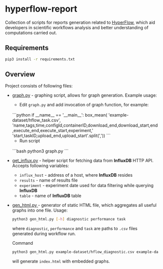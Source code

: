 # hyperflow-report

Collection of scripts for reports generation related to [HyperFlow](https://github.com/hyperflow-wms/hyperflow), which 
aid developers in scientific workflows analysis and better understanding of computations carried out.

## Requirements

```bash
pip3 install -r requirements.txt
```

## Overview

Project consists of following files:

* [graph.py](graph.py) - graphing script, allows for graph generation. Example usage:
    * Edit `graph.py` and add invocation of graph function, for example:
    <br/>    
    ```python
    if __name__ == '__main__':
        box_mean(
            'example-dataset/hflow_task.csv',
            'name,tags,time,configId,containerID,download_end,download_start,end,execute_end,execute_start,experiment,'
            'start,taskID,upload_end,upload_start'.split(','))
    ```
  
    * Run script
    <br/>    
    ```bash
      python3 graph.py
    ```

* [get_influx.py](get_influx.py) - helper script for fetching data from **InfluxDB** HTTP API. Accepts following 
   variables:
   * `influx_host` - address of a host, where **InfluxDB** resides
   * `results` - name of results file
   * `experiment` - experiment date used for data filtering while querying **InfluxDB**
   * `table` - name of **InfluxDB** table
   
* [gen_html.py ](gen_html.py) - generator of static HTML file, which aggregates all useful graphs into one file. Usage:
  <br/>
  ```bash
  python3 gen_html.py [-h] diagnostic performance task
  ```
  where `diagnostic`, `performance` and `task` are paths to `.csv` files generated during workflow run.
  
  Command
  <br/>
  ```bash
  python3 gen_html.py example-dataset/hflow_diagnostic.csv example-dataset/hflow_performance.csv example-dataset/hflow_task.csv
  ```
  will generate `index.html` with embedded graphs.